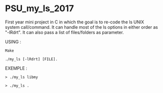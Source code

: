# PSU_my_ls_2017
First year mini project in C in which the goal is to re-code the ls UNIX system call/command.
It can handle most of the ls options in either order as "-lRdrt".
It can also pass a list of files/folders as parameter.

USING :
      
    Make
    
    ./my_ls [-lRdrt] [FILE].

EXEMPLE : 

    > ./my_ls libmy

    > ./my_ls .
